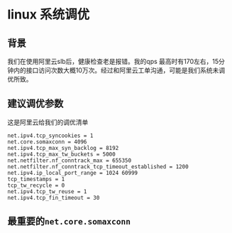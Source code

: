 # linux 系统调优

## 背景
我们在使用阿里云slb后，健康检查老是报错。我的qps 最高时有170左右，15分钟内的接口访问次数大概10万次。经过和阿里云工单沟通，可能是我们系统未调优所致。


## 建议调优参数
这是阿里云给我们的调优清单

```
net.ipv4.tcp_syncookies = 1
net.core.somaxconn = 4096
net.ipv4.tcp_max_syn_backlog = 8192
net.ipv4.tcp_max_tw_buckets = 5000
net.netfilter.nf_conntrack_max = 655350
net.netfilter.nf_conntrack_tcp_timeout_established = 1200
net.ipv4.ip_local_port_range = 1024 60999
tcp_timestamps = 1
tcp_tw_recycle = 0
net.ipv4.tcp_tw_reuse = 1
net.ipv4.tcp_fin_timeout = 30
```

## 最重要的`net.core.somaxconn`